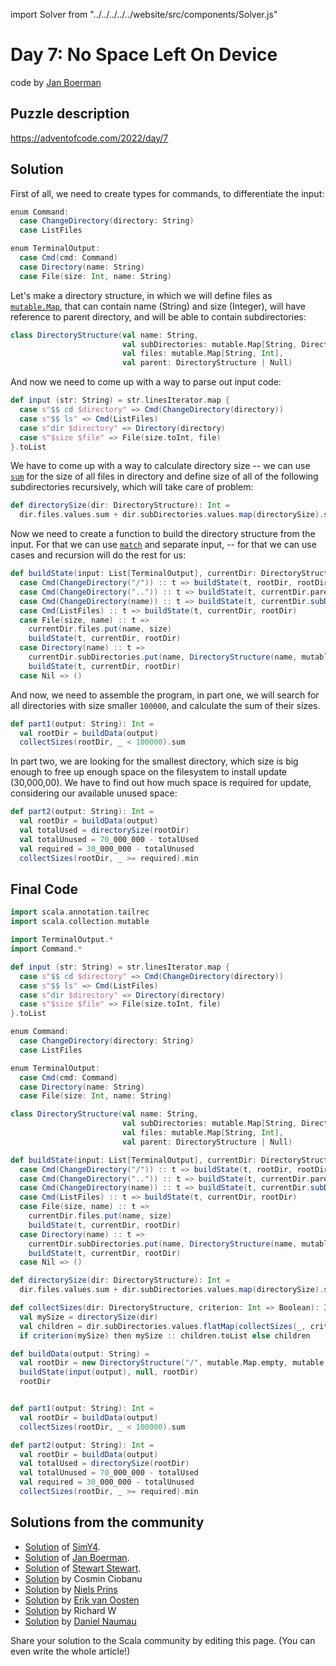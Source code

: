 import Solver from "../../../../../website/src/components/Solver.js"

# Day 7: No Space Left On Device
code by [Jan Boerman](https://twitter.com/JanBoerman95)

## Puzzle description

https://adventofcode.com/2022/day/7

## Solution

First of all, we need to create types for commands, to differentiate the input:

```scala
enum Command:
  case ChangeDirectory(directory: String)
  case ListFiles

enum TerminalOutput:
  case Cmd(cmd: Command)
  case Directory(name: String)
  case File(size: Int, name: String)
```

Let's make a directory structure, in which we will define files as [`mutable.Map`](https://dotty.epfl.ch/api/scala/collection/mutable/Map.html), that can contain name (String) and size (Integer), will have reference to parent directory, and will be able to contain subdirectories:

```scala
class DirectoryStructure(val name: String,
                         val subDirectories: mutable.Map[String, DirectoryStructure],
                         val files: mutable.Map[String, Int],
                         val parent: DirectoryStructure | Null)
```

And now we need to come up with a way to parse out input code:

```scala
def input (str: String) = str.linesIterator.map {
  case s"$$ cd $directory" => Cmd(ChangeDirectory(directory))
  case s"$$ ls" => Cmd(ListFiles)
  case s"dir $directory" => Directory(directory)
  case s"$size $file" => File(size.toInt, file)
}.toList
```


We have to come up with a way to calculate directory size -- we can use [`sum`](https://www.scala-lang.org/files/archive/api/current/scala/collection/immutable/List.html#sum[B%3E:A](implicitnum:scala.math.Numeric[B]):B) for the size of all files in directory and define size of all of the following subdirectories recursively, which will take care of problem:

```scala
def directorySize(dir: DirectoryStructure): Int =
  dir.files.values.sum + dir.subDirectories.values.map(directorySize).sum
```

Now we need to create a function to build the directory structure from the input. For that we can use [`match`](https://docs.scala-lang.org/tour/pattern-matching.html) and separate input, -- for that we can use cases and recursion will do the rest for us:

```scala
def buildState(input: List[TerminalOutput], currentDir: DirectoryStructure | Null, rootDir: DirectoryStructure): Unit = input match
  case Cmd(ChangeDirectory("/")) :: t => buildState(t, rootDir, rootDir)
  case Cmd(ChangeDirectory("..")) :: t => buildState(t, currentDir.parent, rootDir)
  case Cmd(ChangeDirectory(name)) :: t => buildState(t, currentDir.subDirectories(name), rootDir)
  case Cmd(ListFiles) :: t => buildState(t, currentDir, rootDir)
  case File(size, name) :: t =>
    currentDir.files.put(name, size)
    buildState(t, currentDir, rootDir)
  case Directory(name) :: t =>
    currentDir.subDirectories.put(name, DirectoryStructure(name, mutable.Map.empty, mutable.Map.empty, currentDir))
    buildState(t, currentDir, rootDir)
  case Nil => ()
```

And now, we need to assemble the program, in part one, we will search for all directories with size smaller `100000`, and calculate the sum of their sizes.

```scala
def part1(output: String): Int =
  val rootDir = buildData(output)
  collectSizes(rootDir, _ < 100000).sum
```

In part two, we are looking for the smallest directory, which size is big enough to free up enough space on the filesystem to install update (30,000,00). We have to find out how much space is required for update, considering our available unused space:

```scala
def part2(output: String): Int =
  val rootDir = buildData(output)
  val totalUsed = directorySize(rootDir)
  val totalUnused = 70_000_000 - totalUsed
  val required = 30_000_000 - totalUnused
  collectSizes(rootDir, _ >= required).min
```

## Final Code

```scala
import scala.annotation.tailrec
import scala.collection.mutable

import TerminalOutput.*
import Command.*

def input (str: String) = str.linesIterator.map {
  case s"$$ cd $directory" => Cmd(ChangeDirectory(directory))
  case s"$$ ls" => Cmd(ListFiles)
  case s"dir $directory" => Directory(directory)
  case s"$size $file" => File(size.toInt, file)
}.toList

enum Command:
  case ChangeDirectory(directory: String)
  case ListFiles

enum TerminalOutput:
  case Cmd(cmd: Command)
  case Directory(name: String)
  case File(size: Int, name: String)

class DirectoryStructure(val name: String,
                         val subDirectories: mutable.Map[String, DirectoryStructure],
                         val files: mutable.Map[String, Int],
                         val parent: DirectoryStructure | Null)

def buildState(input: List[TerminalOutput], currentDir: DirectoryStructure | Null, rootDir: DirectoryStructure): Unit = input match
  case Cmd(ChangeDirectory("/")) :: t => buildState(t, rootDir, rootDir)
  case Cmd(ChangeDirectory("..")) :: t => buildState(t, currentDir.parent, rootDir)
  case Cmd(ChangeDirectory(name)) :: t => buildState(t, currentDir.subDirectories(name), rootDir)
  case Cmd(ListFiles) :: t => buildState(t, currentDir, rootDir)
  case File(size, name) :: t =>
    currentDir.files.put(name, size)
    buildState(t, currentDir, rootDir)
  case Directory(name) :: t =>
    currentDir.subDirectories.put(name, DirectoryStructure(name, mutable.Map.empty, mutable.Map.empty, currentDir))
    buildState(t, currentDir, rootDir)
  case Nil => ()

def directorySize(dir: DirectoryStructure): Int =
  dir.files.values.sum + dir.subDirectories.values.map(directorySize).sum

def collectSizes(dir: DirectoryStructure, criterion: Int => Boolean): Iterable[Int] =
  val mySize = directorySize(dir)
  val children = dir.subDirectories.values.flatMap(collectSizes(_, criterion))
  if criterion(mySize) then mySize :: children.toList else children

def buildData(output: String) =
  val rootDir = new DirectoryStructure("/", mutable.Map.empty, mutable.Map.empty, null)
  buildState(input(output), null, rootDir)
  rootDir


def part1(output: String): Int =
  val rootDir = buildData(output)
  collectSizes(rootDir, _ < 100000).sum

def part2(output: String): Int =
  val rootDir = buildData(output)
  val totalUsed = directorySize(rootDir)
  val totalUnused = 70_000_000 - totalUsed
  val required = 30_000_000 - totalUnused
  collectSizes(rootDir, _ >= required).min
```


## Solutions from the community

- [Solution](https://github.com/SimY4/advent-of-code-scala/blob/master/src/main/scala/aoc/y2022/Day7.scala) of [SimY4](https://twitter.com/actinglikecrazy).
- [Solution](https://github.com/Jannyboy11/AdventOfCode2022/blob/master/src/main/scala/day07/Day07.scala) of [Jan Boerman](https://twitter.com/JanBoerman95).
- [Solution](https://github.com/stewSquared/advent-of-code-scala/blob/master/src/main/scala/2022/Day07.worksheet.sc) of [Stewart Stewart](https://twitter.com/stewSqrd).
- [Solution](https://github.com/cosminci/advent-of-code/blob/master/src/main/scala/com/github/cosminci/aoc/_2022/Day7.scala) by Cosmin Ciobanu
- [Solution](https://github.com/prinsniels/AdventOfCode2022/blob/master/src/main/scala/day07.scala) by [Niels Prins](https://github.com/prinsniels)
- [Solution](https://github.com/erikvanoosten/advent-of-code/blob/main/src/main/scala/nl/grons/advent/y2022/Day7.scala) by [Erik van Oosten](https://github.com/erikvanoosten)
- [Solution](https://github.com/w-r-z-k/aoc2022/blob/main/src/main/scala/Day7.scala) by Richard W
- [Solution](https://github.com/danielnaumau/code-advent-2022/blob/master/src/main/scala/com/adventofcode/Day7.scala) by [Daniel Naumau](https://github.com/danielnaumau)

Share your solution to the Scala community by editing this page. (You can even write the whole article!)
